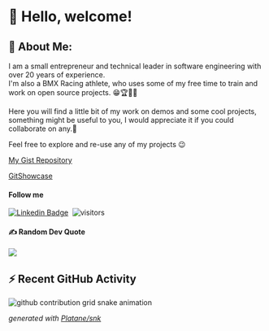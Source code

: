
<!-- <a href="http://www.github.com/heliomarpm" target="_blank">
   <img align="right" height="180em" alt="heliomarpm gitHub stats"
        src="https://github-readme-stats.vercel.app/api?username=heliomarpm&show_icons=true&theme=dark&count_private=true&hide_border=false&bg_color=000&title_color=green&icon_color=green"/>
</a>
-->

<h1 align="left">👋 Hello, welcome!</h1>


## 💫 About Me:
I am a small entrepreneur and technical leader in software engineering with over 20 years of experience.    
I'm also a BMX Racing athlete, who uses some of my free time to train and work on open source projects. 😁🏆🚴‍♂️

Here you will find a little bit of my work on demos and some cool projects, something might be useful to you, I would appreciate it if you could collaborate on any.🤝

Feel free to explore and re-use any of my projects 😉

[My Gist Repository](https://gist.github.com/heliomarpm) 

[GitShowcase](https://www.gitshowcase.com/heliomarpm)

<!--
#### My retail business
https://www.camarotedotorcedor.com.br
-->

#### Follow me
[![Linkedin Badge](https://img.shields.io/badge/-LinkedIn-blue?style=flat-square&logo=Linkedin&logoColor=white&link=https://www.linkedin.com/in/heliomarpm)](https://www.linkedin.com/in/heliomarpm)
&nbsp;![visitors](https://visitor-badge.laobi.icu/badge?page_id=heliomarpm)

<!--
[![Twitter Badge](https://img.shields.io/badge/-Twitter-1ca0f1?style=flat-square&labelColor=1ca0f1&logo=twitter&logoColor=white&link=https://twitter.com/heliomarbmx)](https://twitter.com/heliomarbmx)-->

<!--
 (https://komarev.com/ghpvc/?username=heliomarpm&label=Profile%20views&color=8042fc&style=plastic")
-->

#### ✍️ Random Dev Quote
![](https://quotes-github-readme.vercel.app/api?type=horizontal&theme=tokyonight)

## ⚡ Recent GitHub Activity

![github contribution grid snake animation](https://raw.githubusercontent.com/heliomarpm/heliomarpm/output/github-contribution-grid-snake.svg)

_generated with [Platane/snk](https://github.com/Platane/snk)_

<!--
<p align="center">
   <img alt="heliomarpm's Activity Graph" 
         src="https://activity-graph.herokuapp.com/graph?username=heliomarpm&custom_title=heliomarpm's%20Contribution%20Graph&theme=react-dark" 
          height="200" />
</p> 
-->
  
<!--
## :trophy: Git profile Trophies

<p align="center">
   <a href="https://github.com/heliomarpm">
      <img src="https://github-profile-trophy.vercel.app/?username=heliomarpm&layout=compact&theme=algolia" alt="heliomarpm" height="80%" />
   </a>   
</p>
-->

<!--
## My repositories content 
<div align="center">
   <img height="180em" src="https://github-readme-stats.vercel.app/api/top-langs/?username=heliomarpm&layout=compact&theme=dark" />
   <img height="180em" src="https://github-readme-stats.vercel.app/api?username=heliomarpm&show_icons=true&theme=dark" />
</div>
-->

<!--
**heliomarpm/heliomarpm** is a ✨ _special_ ✨ repository because its `README.md` (this file) appears on your GitHub profile.

Here are some ideas to get you started:

- 🔭 I’m currently working on ...
- 🌱 I’m currently learning ...
- 👯 I’m looking to collaborate on ...
- 🤔 I’m looking for help with ...
- 💬 Ask me about ...
- 📫 How to reach me: ...
- 😄 Pronouns: ...
- ⚡ Fun fact: ...
-->

